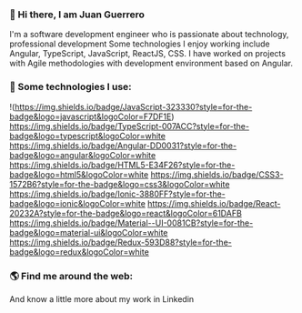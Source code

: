 ### 👋 Hi there, I am Juan Guerrero

I'm a software development engineer who is passionate about technology, professional development Some technologies I enjoy working include Angular, TypeScript, JavaScript, ReactJS,  CSS. I have worked on projects with Agile methodologies with development environment based on Angular.

### 🎯   Some technologies I use:

!(https://img.shields.io/badge/JavaScript-323330?style=for-the-badge&logo=javascript&logoColor=F7DF1E) 	https://img.shields.io/badge/TypeScript-007ACC?style=for-the-badge&logo=typescript&logoColor=white 	https://img.shields.io/badge/Angular-DD0031?style=for-the-badge&logo=angular&logoColor=white https://img.shields.io/badge/HTML5-E34F26?style=for-the-badge&logo=html5&logoColor=white https://img.shields.io/badge/CSS3-1572B6?style=for-the-badge&logo=css3&logoColor=white https://img.shields.io/badge/Ionic-3880FF?style=for-the-badge&logo=ionic&logoColor=white 	https://img.shields.io/badge/React-20232A?style=for-the-badge&logo=react&logoColor=61DAFB https://img.shields.io/badge/Material--UI-0081CB?style=for-the-badge&logo=material-ui&logoColor=white https://img.shields.io/badge/Redux-593D88?style=for-the-badge&logo=redux&logoColor=white

### 🌎   Find me around the web:

And know a little more about my work in Linkedin

<!--
**jcamilog/jcamilog** is a ✨ _special_ ✨ repository because its `README.md` (this file) appears on your GitHub profile.

Here are some ideas to get you started:

- 🔭 I’m currently working on ...
- 🌱 I’m currently learning ...
- 👯 I’m looking to collaborate on ...
- 🤔 I’m looking for help with ...
- 💬 Ask me about ...
- 📫 How to reach me: ...
- 😄 Pronouns: ...
- ⚡ Fun fact: ...
-->
